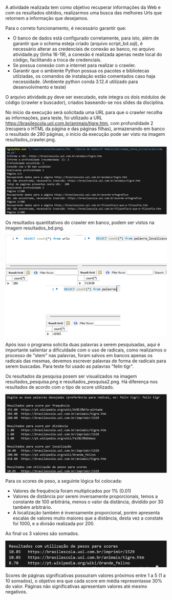 <br>
A atividade realizada tem como objetivo recuperar informações da Web e com os resultados obtidos, realizarmos uma busca das melhores Urls que retornem a informação que desejamos.

Para o correto funcionamento, é necessário garantir que:

- O banco de dados está configurado corretamente, para isto, além de garantir que o schema esteja criado (arquivo script_bd.sql), é necessário alterar as credenciais de conexão ao banco, no arquivo atividade.py (linha 16-19), a conexão é realizada apenas neste local do código, facilitando a troca de credenciais.
- Se possua conexão com a internet para realizar o crawler.
- Garantir que o ambiente Python possua os pacotes e bibliotecas utilziadas, os comandos de instalação estão comentados caso haja necessidade. (Ambiente python conda 3.12.4 utilizado para desenvolvimento e teste)

O arquivo atividade.py deve ser executado, este integra os dois módulos de código (crawler e buscador), criados baseando-se nos slides da disciplina.

No início da execução será solicitada uma URL para que o crawler recolha as informações, para teste, foi utilizado a URL https://brasilescola.uol.com.br/animais/tigre.htm, com profundidade 2 (recupera o HTML da página e das páginas filhas), armazenando em banco o resultado de 280 páginas, o início da execução pode ser visto na imagem resultados_crawler.png.

<img src="resultados_crawler.png" alt="Resultados Crawler" />

Os resultados quantitativos do crawler em banco, podem ser vistos na imagem resultados_bd.png.

<img src="resultados_bd.png" alt="Resultados BD" />

Após isso o programa solicita duas palavras a serem pesquisadas, aqui é importante salientar a dificuldade com o uso de radicais, como realizamos o processo de "stem" nas palavras, foram salvos em bancos apenas os radicais das mesmas, devemos escrever palavras de forma de radicais para serem buscadas. Para teste foi usado as palavras "felin tigr".

Os resultados da pesquisa posem ser visualizados na imagem resultados_pesquisa.png e resultados_pesquisa2.png. Há diferença nos resultados de acordo com o tipo de score utilizado.

<img src="resultados_pesquisa.png" alt="Resultados Pesquisa" />

Para os scores de peso, a seguinte lógica foi colocada:

- Valores de frequência foram multiplicados por 1% (0.01)
- Valores de distância por serem inversamente proporcionais, temos a constante de 100 arbitrária, menos o valor da distância, dividido por 30 também arbitrário.
- A localização também é inversamente proporcional, porém apresenta escalas de valores muito maiores que a distância, desta vez a constate foi 1000, e a divisão realizada por 200.

Ao final os 3 valores são somados.

<img src="resultados_pesquisa2.png" alt="Resultados Pesquisa2" />

Scores de páginas significativas possuiram valores próximos entre 1 a 5 (1 a 10 somados), o objetivo era que cada score em média representasse 30% do valor. Páginas não significativas apresentam valores até mesmo negativos.
